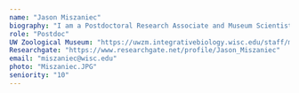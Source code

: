 ```yaml
---
name: "Jason Miszaniec"
biography: "I am a Postdoctoral Research Associate and Museum Scientist affiliated with the Geography Department and the UW Zoological Museum. My research interests are in the long-term human and environmental interactions in Subarctic and Arctic coastal landscapes. Through the study of preserved animal remains from archaeological sites, I aim to reconstruct pre-industrial foodways and past environments. My current research employs saffron cod (*Eleginus gracilis*) ear stones (otoliths) as a proxy for reconstructing sea surface temperatures of the North Bering Sea over the last 2000 years."
role: "Postdoc"
UW Zoological Museum: "https://uwzm.integrativebiology.wisc.edu/staff/miszaniec-jason/"
Researchgate: "https://www.researchgate.net/profile/Jason_Miszaniec"
email: "miszaniec@wisc.edu"
photo: "Miszaniec.JPG"
seniority: "10"
---
```

